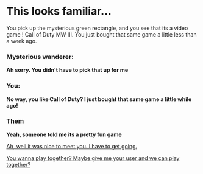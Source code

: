 # This looks familiar...

You pick up the mysterious green rectangle, and you see that its a video game ! Call of Duty MW III. You just bought that same game a little less than a week ago.

### Mysterious wanderer:
**Ah sorry. You didn't have to pick that up for me**

### You:
**No way, you like Call of Duty? I just bought that same game a little while ago!**

### Them
**Yeah, someone told me its a pretty fun game**



[Ah, well it was nice to meet you. I have to get going.](playerleaves.md)

[You wanna play together? Maybe give me your user and we can play together?](date-plans.md)
